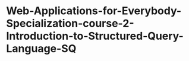 # Web-Applications-for-Everybody-Specialization-course-2-Introduction-to-Structured-Query-Language-SQ